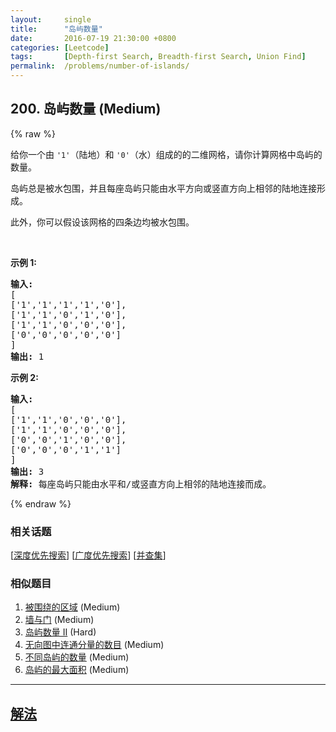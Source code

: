 ```yaml
---
layout:     single
title:      "岛屿数量"
date:       2016-07-19 21:30:00 +0800
categories: [Leetcode]
tags:       [Depth-first Search, Breadth-first Search, Union Find]
permalink:  /problems/number-of-islands/
---
```


## 200. 岛屿数量 (Medium)

{% raw %}

<p>给你一个由&nbsp;<code>&#39;1&#39;</code>（陆地）和 <code>&#39;0&#39;</code>（水）组成的的二维网格，请你计算网格中岛屿的数量。</p>

<p>岛屿总是被水包围，并且每座岛屿只能由水平方向或竖直方向上相邻的陆地连接形成。</p>

<p>此外，你可以假设该网格的四条边均被水包围。</p>

<p>&nbsp;</p>

<p><strong>示例 1:</strong></p>

<pre><strong>输入:</strong>
[
[&#39;1&#39;,&#39;1&#39;,&#39;1&#39;,&#39;1&#39;,&#39;0&#39;],
[&#39;1&#39;,&#39;1&#39;,&#39;0&#39;,&#39;1&#39;,&#39;0&#39;],
[&#39;1&#39;,&#39;1&#39;,&#39;0&#39;,&#39;0&#39;,&#39;0&#39;],
[&#39;0&#39;,&#39;0&#39;,&#39;0&#39;,&#39;0&#39;,&#39;0&#39;]
]
<strong>输出:</strong>&nbsp;1
</pre>

<p><strong>示例&nbsp;2:</strong></p>

<pre><strong>输入:
</strong>[
[&#39;1&#39;,&#39;1&#39;,&#39;0&#39;,&#39;0&#39;,&#39;0&#39;],
[&#39;1&#39;,&#39;1&#39;,&#39;0&#39;,&#39;0&#39;,&#39;0&#39;],
[&#39;0&#39;,&#39;0&#39;,&#39;1&#39;,&#39;0&#39;,&#39;0&#39;],
[&#39;0&#39;,&#39;0&#39;,&#39;0&#39;,&#39;1&#39;,&#39;1&#39;]
]
<strong>输出: </strong>3
<strong>解释: </strong>每座岛屿只能由水平和/或竖直方向上相邻的陆地连接而成。
</pre>

{% endraw %}

### 相关话题
  [[深度优先搜索](https://github.com/openset/leetcode/tree/master/tag/depth-first-search/README.md)]
  [[广度优先搜索](https://github.com/openset/leetcode/tree/master/tag/breadth-first-search/README.md)]
  [[并查集](https://github.com/openset/leetcode/tree/master/tag/union-find/README.md)]

### 相似题目
  1. [被围绕的区域](/problems/surrounded-regions) (Medium)
  1. [墙与门](/problems/walls-and-gates) (Medium)
  1. [岛屿数量 II](/problems/number-of-islands-ii) (Hard)
  1. [无向图中连通分量的数目](/problems/number-of-connected-components-in-an-undirected-graph) (Medium)
  1. [不同岛屿的数量](/problems/number-of-distinct-islands) (Medium)
  1. [岛屿的最大面积](/problems/max-area-of-island) (Medium)

---

## [解法](https://github.com/openset/leetcode/tree/master/problems/number-of-islands)
